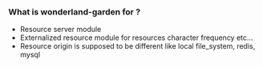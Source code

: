 ### What is wonderland-garden for ? ###

* Resource server module
* Externalized resource module for resources character frequency etc...
* Resource origin is supposed to be different like local file_system, redis, mysql